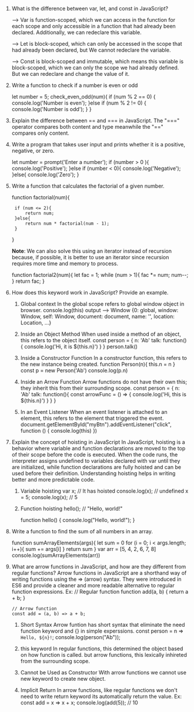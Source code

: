 1. What is the difference between var, let, and const in JavaScript?

	--> Var is function-scoped, which we can access in the function for each scope and only
		accessible in a function that had already been declared. Additionally, we can redeclare this variable.

	--> Let is block-scoped, which can only be accessed in the scope that had already been declared, but
		We cannot redeclare the variable.

	--> Const is block-scoped and immutable, which means this variable is block-scoped, which we can
		only the scope we had already defined. But we can redeclare and change the value of it.

2. Write a function to check if a number is even or odd

	let number = 5;
	check_even_odd(num){
		if (num % 2 == 0) {
			console.log('Number is even');
		}else if (num % 2 != 0) {
			console.log('Number is  odd');
		}
	}

3. Explain the difference between == and === in JavaScript.
	The "===" operator compares both content and type meanwhile the "==" compares only content.

4. Write a program that takes user input and prints whether it is a positive, negative, or zero.

	let number = prompt('Enter a number');
	if (number > 0 ){
		console.log('Positive');
	}else if (number < 0){
		console.log('Negative');
	}else{
		console.log('Zero');
	}

6. Write a function that calculates the factorial of a given number.
	
	function factorial(num){
		
		if (num <= 2){
			return num;
		}else{
			return num * factorial(num - 1);
		}
	}

	**Note**: We can also solve this using an iterator instead of recursion because, if possible, it is better to use an iterator since recursion requires more time and memory to process.

	function factorial2(num){
		let fac = 1;
		while (num > 1){
			fac *= num;
			num--;
		}
		return fac;
	}


7. How does this keyword work in JavaScript? Provide an example.
	1. Global context
	In the global scope refers to global window object in browser.
		console.log(this)
		output --> Window {0: global, window: Window, self: Window, document: document, name: '', location: Location, …}

	2. Inside an Object Method
	When used inside a method of an object, this refers to the object itself.
		const person = {
			n: 'Ab'
			talk: function(){
				console.log('Hi, it is ${this.n}')
			}
		}
		person.talk()

	3. Inside a Constructor Function
	In a constructor function, this refers to the new instance being created.
		function Person(n){
			this.n = n
		}
		const p = new Person('Ab')
		console.log(p.n)

	4. Inside an Arrow Function
	Arrow functions do not have their own this; they inherit this from their surrounding scope.
		const person = {
			n: 'Ab'
			talk: function(){
				const arrowFunc = () => {
					console.log('Hi, this is ${this.n}')
				}
			}
		}

	5. In an Event Listener
	When an event listener is attached to an element, this refers to the element that triggered the event.
		document.getElementById("myBtn").addEventListener("click", function () {
			console.log(this)
		})
	
8. Explain the concept of hoisting in JavaScript
	In JavaScript, hoisting is a behavior where variable and function declarations are moved to the top of their scope before the code is executed. When the code runs, the interpreter assigns undefined to variables declared with var until they are initialized, while function declarations are fully hoisted and can be used before their definition. Understanding hoisting helps in writing better and more predictable code.

	1. Variable hoisting
		var x; // It has hoisted 
		console.log(x); // undefined
		x = 5;
		console.log(x); // 5

	2. Function hoisting 
		hello(); // "Hello, world!" 

		function hello() {
			console.log("Hello, world!");
		}

9. Write a function to find the sum of all numbers in an array.
	
	function sumArrayElements(args){
		let sum = 0
		for (i = 0; i < args.length; i++){
			sum += args[i]
		}
		return sum
	}
	var arr = [5, 4, 2, 6, 7, 8]
	console.log(sumArrayElements(arr))

10. What are arrow functions in JavaScript, and how are they different from regular functions?
	Arrow functions in JavaScript are a shorthand way of writing functions using the => (arrow) syntax.
	They were introduced in ES6 and provide a cleaner and more readable alternative to regular function expressions.
	Ex:
		// Regular function
		function add(a, b) {
			return a + b;
		}

		// Arrow function
		const add = (a, b) => a + b;
	
	1. Short Syntax 
	Arrow funtion has short syntax that eliminate the need function keyword and {} in simple experssions.
		const person = n => `Hello, ${n}!`;
		console.log(person("Ab"));
	
	2. this keyword
		In regular functions, this determined the object based on how function is called.
		but arrow functions, this lexically inhireted from the surrounding scope.
	
	3. Cannot be Used as Constructor 
		With arrow functions we cannot use new keyword to create new object.

	4. Implicit Return
		In arrow functions, like regular functions we don't need to write return keyword its automatically return the value.
		Ex:
			const add = x => x + x;
			console.log(add(5)); // 10
